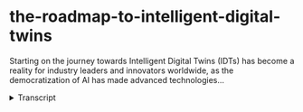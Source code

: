 # the-roadmap-to-intelligent-digital-twins
<!-- embeded video removed -->



Starting on the journey towards Intelligent Digital Twins (IDTs) has become a reality for industry leaders and innovators worldwide, as the democratization of AI has made advanced technologies...
<details>
<summary>Transcript</summary>Starting on the journey towards Intelligent Digital Twins (IDTs) has become a reality for industry leaders and innovators worldwide, as the democratization of AI has made advanced technologies...
in today's video we're embarking on an

in-depth exploration of intelligent

digital Twins or idts which are

transforming Industries worldwide thanks

to the democratization of AI

buckle up and let's Dive Right In

the first question that comes to mind is

what are intelligent digital twins

idts are not your average digital

counterparts

they are an advanced version of the

traditional digital twin which until now

have been largely passive

idts are active online goal seeking and

anticipatory consistently providing

real-time insights and predictions to

improve operational efficiency optimize

processes and minimize resource usage

by being active online goal seeking and

anticipatory idts transform the way we

perceive and handle data

they ate Us in making informed

data-driven decisions thus reducing

costs and enhancing overall performance

throughout the entire product life cycle

unlike traditional digital twins that do

not anticipate future events or just

actions to meet future goals idts are

predictive and proactive

they constantly run simulations of the

product's performance and predict future

Adverse Events

one exemplary technique of this

anticipatory capability is front running

simulation or FRS

McLaren for instance uses a digital twin

of their F1 car to gain real-time Data

Insights and make faster data-backed

decisions during races

from aerodynamics to powertrain Behavior

the digital twin takes into account

every single Factor making it an

indispensable part of the F1 racing

strategy

with FRS digital Twins and real-time

Telemetry data at their disposal F1

teams can optimize their race planning

and react quickly to ever-changing

conditions

this technology has revolutionized F1

racing improving the chances of success

on the track and enabling teams to adapt

to unforeseen circumstances mid-race

just imagine what this level of detailed

prediction and real-time strategic

decision-making can do for your business

it's not just a far-fetched Vision

anymore companies like XM Pro are

transforming this Vision into a reality

with XM Pro's intelligent digital twin

Suite you can slash operational

inefficiencies by 40 percent Empower

informed decision making and enjoy

seamless workflows across every business

aspect

with XM Pro intelligent digital twin

Suite stay competitive and Excel in your

industry

want to know more contact the XM protein

today
</details>